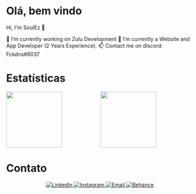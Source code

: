 # Olá, bem vindo

Hi, I'm SoulEz 👋

🔭 I’m currently working on Zulu Development
🌱 I’m currently a Website and App Developer (2 Years Experience).
📫 Contact me on discord: Fckdns#6037

# Estatísticas

<p align="center">
  <img align="left" height="150px" src="https://github-readme-stats.vercel.app/api?username=igormartins4&theme=vision-friendly-dark&show_icons=true" />
  <img height="150px" src="https://github-readme-stats.vercel.app/api/top-langs/?username=igormartins4&layout=compact&theme=vision-friendly-dark"/>
</p>

# Contato

<p align="center">
  <a href="https://www.linkedin.com/in/igormartins44/">
    <img src="https://img.shields.io/badge/LinkedIn-0077B5?style=for-the-badge&logo=linkedin&logoColor=white" alt="LinkedIn" />
  </a>
    <a href="https://www.instagram.com/titan.css">
    <img src="https://img.shields.io/badge/Instagram-E4405F?style=for-the-badge&logo=instagram&logoColor=white" alt="Instagram" />
  </a>
  <a href="mailto:igormartins.igor4@gmail.com">
    <img src="https://img.shields.io/badge/Gmail-D14836?style=for-the-badge&logo=gmail&logoColor=white" alt="Email" />
  </a>
  <a href="https://www.behance.net/titanstudio44">
    <img src="https://aleen42.github.io/badges/src/behance.svg" alt="Behance" />
  </a>
</p>
